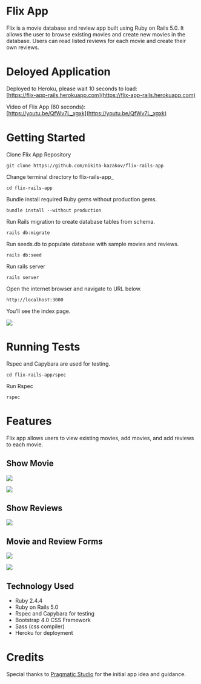 # Flix App
Flix is a movie database and review app built using Ruby on Rails 5.0. It allows the user to browse existing movies and create new movies in the database. Users can read listed reviews for each movie and create their own reviews.

# Deloyed Application

Deployed to Heroku, please wait 10 seconds to load:  
[https://flix-app-rails.herokuapp.com](https://flix-app-rails.herokuapp.com)



Video of Flix App  (60 seconds):  
[https://youtu.be/QfWv7L_xgxk](https://youtu.be/QfWv7L_xgxk)

# Getting Started

Clone Flix App Repository

`git clone https://github.com/nikita-kazakov/flix-rails-app`

  

Change terminal directory to flix-rails-app_

`cd flix-rails-app`

  

Bundle install required Ruby gems without production gems.

`bundle install --without production`

  

Run Rails migration to create database tables from schema.

`rails db:migrate`

  

Run seeds.db to populate database with sample movies and reviews.

`rails db:seed`

  

Run rails server

`rails server`

  

Open the internet browser and navigate to URL below.

`http://localhost:3000`

  

You’ll see the index page.

![](https://paper-attachments.dropbox.com/s_F29BDE12228E306D462F0DB6772CB95D709D3FD5327B93152D455220444BB1FD_1560814865933_2019-06-17_17-34-45.jpg)

# Running Tests

Rspec and Capybara are used for testing.

`cd flix-rails-app/spec`

Run Rspec

`rspec`

# Features
Flix app allows users to view existing movies, add movies, and add reviews to each movie.

## Show Movie

![](https://paper-attachments.dropbox.com/s_F29BDE12228E306D462F0DB6772CB95D709D3FD5327B93152D455220444BB1FD_1560816056247_2019-06-17_17-56-03.jpg)

![](https://paper-attachments.dropbox.com/s_F29BDE12228E306D462F0DB6772CB95D709D3FD5327B93152D455220444BB1FD_1560816157047_image.png)

## Show Reviews

![](https://paper-attachments.dropbox.com/s_F29BDE12228E306D462F0DB6772CB95D709D3FD5327B93152D455220444BB1FD_1560816688673_image.png)

## Movie and Review Forms

![](https://paper-attachments.dropbox.com/s_F29BDE12228E306D462F0DB6772CB95D709D3FD5327B93152D455220444BB1FD_1560816511850_image.png)

![](https://paper-attachments.dropbox.com/s_F29BDE12228E306D462F0DB6772CB95D709D3FD5327B93152D455220444BB1FD_1560816376157_image.png)

## Technology Used

-   Ruby 2.4.4
-   Ruby on Rails 5.0
-   Rspec and Capybara for testing
-   Bootstrap 4.0 CSS Framework
-   Sass  (css compiler)
-   Heroku for deployment

# Credits
Special thanks to [Pragmatic Studio](https://pragmaticstudio.com/courses/rails) for the initial app idea and guidance.
